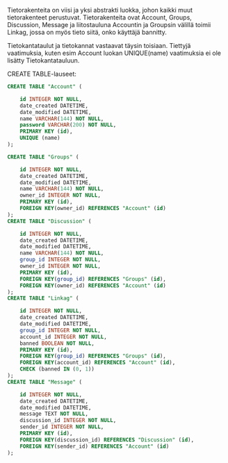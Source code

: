 Tietorakenteita on viisi ja yksi abstrakti luokka, johon kaikki muut tietorakenteet perustuvat. Tietorakenteita ovat Account, Groups, Discussion, Message ja liitostauluna Accountin ja Groupsin välillä toimii Linkag, jossa on myös tieto siitä, onko käyttäjä bannitty.

Tietokantataulut ja tietokannat vastaavat täysin toisiaan. Tiettyjä vaatimuksia, kuten esim Account luokan UNIQUE(name) vaatimuksia ei ole lisätty Tietokantatauluun.




CREATE TABLE-lauseet:

``` SQL
CREATE TABLE "Account" (

	id INTEGER NOT NULL,
	date_created DATETIME,
	date_modified DATETIME,
	name VARCHAR(144) NOT NULL,
	password VARCHAR(200) NOT NULL,
	PRIMARY KEY (id),
	UNIQUE (name)
);

CREATE TABLE "Groups" (

	id INTEGER NOT NULL,
	date_created DATETIME,
	date_modified DATETIME,
	name VARCHAR(144) NOT NULL,
	owner_id INTEGER NOT NULL,
	PRIMARY KEY (id),
	FOREIGN KEY(owner_id) REFERENCES "Account" (id)
);
CREATE TABLE "Discussion" (

	id INTEGER NOT NULL,
	date_created DATETIME,
	date_modified DATETIME,
	name VARCHAR(144) NOT NULL,
	group_id INTEGER NOT NULL,
	owner_id INTEGER NOT NULL,
	PRIMARY KEY (id),
	FOREIGN KEY(group_id) REFERENCES "Groups" (id),
	FOREIGN KEY(owner_id) REFERENCES "Account" (id)
);
CREATE TABLE "Linkag" (

	id INTEGER NOT NULL,
	date_created DATETIME,
	date_modified DATETIME,
	group_id INTEGER NOT NULL,
	account_id INTEGER NOT NULL,
	banned BOOLEAN NOT NULL,
	PRIMARY KEY (id),
	FOREIGN KEY(group_id) REFERENCES "Groups" (id),
	FOREIGN KEY(account_id) REFERENCES "Account" (id),
	CHECK (banned IN (0, 1))
);
CREATE TABLE "Message" (

	id INTEGER NOT NULL,
	date_created DATETIME,
	date_modified DATETIME,
	message TEXT NOT NULL,
	discussion_id INTEGER NOT NULL,
	sender_id INTEGER NOT NULL,
	PRIMARY KEY (id),
	FOREIGN KEY(discussion_id) REFERENCES "Discussion" (id),
	FOREIGN KEY(sender_id) REFERENCES "Account" (id)
);
```
